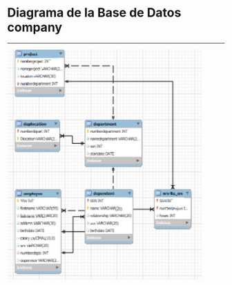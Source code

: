 # Diagrama de la Base de Datos company

---

![Imagen de company](../images/diagrama-company-mysql.png)

